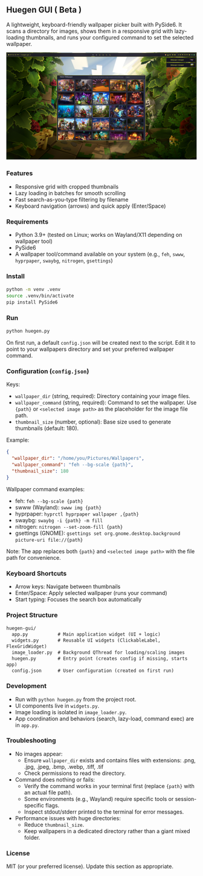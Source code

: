 ## Huegen GUI ( Beta )

A lightweight, keyboard-friendly wallpaper picker built with PySide6. It scans a directory for images, shows them in a responsive grid with lazy-loading thumbnails, and runs your configured command to set the selected wallpaper.

<center>
  <img src="./assets/banner.png" alt="Banner" />
</center>

### Features

- Responsive grid with cropped thumbnails
- Lazy loading in batches for smooth scrolling
- Fast search-as-you-type filtering by filename
- Keyboard navigation (arrows) and quick apply (Enter/Space)

### Requirements

- Python 3.9+ (tested on Linux; works on Wayland/X11 depending on wallpaper tool)
- PySide6
- A wallpaper tool/command available on your system (e.g., `feh`, `swww`, `hyprpaper`, `swaybg`, `nitrogen`, `gsettings`)

### Install

```bash
python -m venv .venv
source .venv/bin/activate
pip install PySide6
```

### Run

```bash
python huegen.py
```

On first run, a default `config.json` will be created next to the script. Edit it to point to your wallpapers directory and set your preferred wallpaper command.

### Configuration (`config.json`)

Keys:

- `wallpaper_dir` (string, required): Directory containing your image files.
- `wallpaper_command` (string, required): Command to set the wallpaper. Use `{path}` or `<selected image path>` as the placeholder for the image file path.
- `thumbnail_size` (number, optional): Base size used to generate thumbnails (default: 180).

Example:

```json
{
  "wallpaper_dir": "/home/you/Pictures/Wallpapers",
  "wallpaper_command": "feh --bg-scale {path}",
  "thumbnail_size": 180
}
```

Wallpaper command examples:

- feh: `feh --bg-scale {path}`
- swww (Wayland): `swww img {path}`
- hyprpaper: `hyprctl hyprpaper wallpaper ,{path}`
- swaybg: `swaybg -i {path} -m fill`
- nitrogen: `nitrogen --set-zoom-fill {path}`
- gsettings (GNOME): `gsettings set org.gnome.desktop.background picture-uri file://{path}`

Note: The app replaces both `{path}` and `<selected image path>` with the file path for convenience.

### Keyboard Shortcuts

- Arrow keys: Navigate between thumbnails
- Enter/Space: Apply selected wallpaper (runs your command)
- Start typing: Focuses the search box automatically

### Project Structure

```
huegen-gui/
  app.py           # Main application widget (UI + logic)
  widgets.py       # Reusable UI widgets (ClickableLabel, FlexGridWidget)
  image_loader.py  # Background QThread for loading/scaling images
  huegen.py        # Entry point (creates config if missing, starts app)
  config.json      # User configuration (created on first run)
```

### Development

- Run with `python huegen.py` from the project root.
- UI components live in `widgets.py`.
- Image loading is isolated in `image_loader.py`.
- App coordination and behaviors (search, lazy-load, command exec) are in `app.py`.

### Troubleshooting

- No images appear:
  - Ensure `wallpaper_dir` exists and contains files with extensions: .png, .jpg, .jpeg, .bmp, .webp, .tiff, .tif
  - Check permissions to read the directory.
- Command does nothing or fails:
  - Verify the command works in your terminal first (replace `{path}` with an actual file path).
  - Some environments (e.g., Wayland) require specific tools or session-specific flags.
  - Inspect stdout/stderr printed to the terminal for error messages.
- Performance issues with huge directories:
  - Reduce `thumbnail_size`.
  - Keep wallpapers in a dedicated directory rather than a giant mixed folder.

### License

MIT (or your preferred license). Update this section as appropriate.
